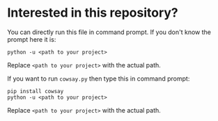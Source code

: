 # Interested in this repository?
You can directly run this file in command prompt.
If you don't know the prompt here it is:
```
python -u <path to your project>
```
Replace `<path to your project>` with the actual path.

If you want to run `cowsay.py` then type this in command prompt:
```
pip install cowsay
python -u <path to your project>
```
Replace `<path to your project>` with the actual path.
